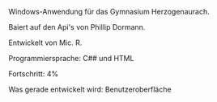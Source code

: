 Windows-Anwendung für das Gymnasium Herzogenaurach.

Baiert auf den Api's von Phillip Dormann.

Entwickelt von Mic. R.

Programmiersprache: C## und HTML

Fortschritt: 4%

Was gerade entwickelt wird: Benutzeroberfläche
